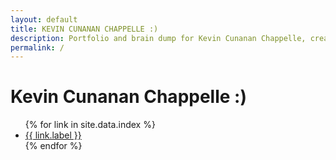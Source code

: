 ```yaml
---
layout: default
title: KEVIN CUNANAN CHAPPELLE :)
description: Portfolio and brain dump for Kevin Cunanan Chappelle, creator of multimedia projects and performances. Based in New York City.
permalink: /
---
```


<h1>Kevin Cunanan Chappelle :)</h1>

<div id="link-container">
  <ul>
    {% for link in site.data.index %}
      <li class="row">
        <a href="{{ link.href }}" 
           {% if link.href == page.url %}aria-current="page"{% endif %}
           {% if link.newTab == false %}target="_self"{% elsif link.href contains 'http' %}target="_blank" rel="noopener noreferrer"{% endif %}>
          {{ link.label }}
        </a>
      </li>
    {% endfor %}
  </ul>
</div>